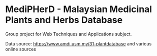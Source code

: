 # MediPHerD - Malaysian Medicinal Plants and Herbs Database

Group project for Web Techniques and Applications subject.

Data source: https://www.amdi.usm.my/31-plantdatabase and various online sources
